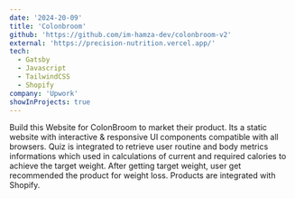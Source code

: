```yaml
---
date: '2024-20-09'
title: 'Colonbroom'
github: 'https://github.com/im-hamza-dev/colonbroom-v2'
external: 'https://precision-nutrition.vercel.app/'
tech:
  - Gatsby
  - Javascript
  - TailwindCSS
  - Shopify
company: 'Upwork'
showInProjects: true
---
```


Build this Website for ColonBroom to market their product. Its a static website with interactive & responsive UI components compatible with all browsers. Quiz is integrated to retrieve user routine and body metrics informations which used in calculations of current and required calories to achieve the target weight. After getting target weight, user get recommended the product for weight loss. Products are integrated with Shopify.